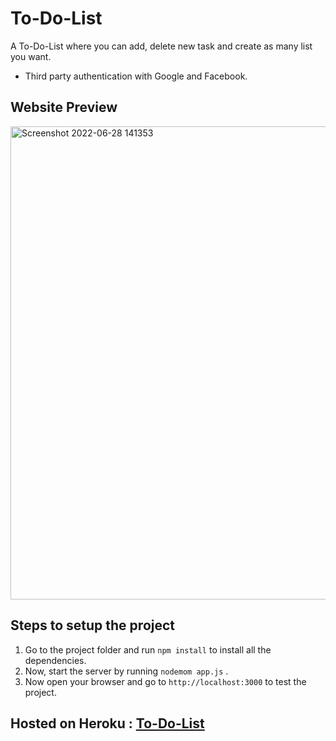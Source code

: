 # To-Do-List
A To-Do-List where you can add, delete new task and create as many list you want.
- Third party authentication with Google and Facebook.

## Website Preview
<img width="757" alt="Screenshot 2022-06-28 141353" src="https://user-images.githubusercontent.com/81186992/176136530-0b2cb52e-7241-47a5-aea2-cfcca5dc3c17.png">


## Steps to setup the project
1. Go to the project folder and run `npm install` to install all the dependencies.
2. Now, start the server by running `nodemom app.js` .
3. Now open your browser and go to `http://localhost:3000` to test the project.

## Hosted on Heroku : [To-Do-List](https://limitless-ridge-35510.herokuapp.com/)

